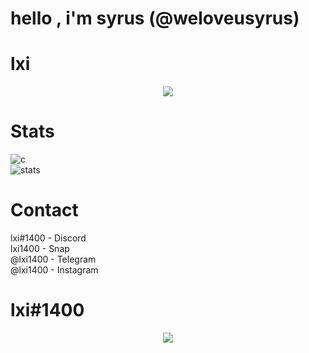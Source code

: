 # hello , i'm syrus (@weloveusyrus)

# lxi

<p align="center">
  <a href="https://github.com/WeLoveuSyrus">
    <img src="https://discord.c99.nl/widget/theme-4/637089853397270530.png"/>
     </a>
</p>

# Stats
![c](https://github-readme-stats.vercel.app/api/top-langs/?username=lxi1400&layout=compact&theme=dark) 
</br>
![stats](https://github-readme-stats.vercel.app/api?username=lxi1400&show_icons=true&theme=dark)

# Contact
lxi#1400 - Discord </br>
lxi1400 - Snap </br>
@lxi1400 - Telegram </br>
@lxi1400 - Instagram </br>

# lxi#1400
<p align="center">
  <a href="https://github.com/lxi1400">
    <img src="https://data.whicdn.com/images/353981537/original.gif"/>
     </a>
</p>
